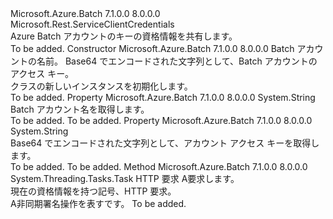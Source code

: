 <Type Name="BatchSharedKeyCredential" FullName="Microsoft.Azure.Batch.Protocol.BatchSharedKeyCredential">
  <TypeSignature Language="C#" Value="public class BatchSharedKeyCredential : Microsoft.Rest.ServiceClientCredentials" />
  <TypeSignature Language="ILAsm" Value=".class public auto ansi beforefieldinit BatchSharedKeyCredential extends Microsoft.Rest.ServiceClientCredentials" />
  <TypeSignature Language="DocId" Value="T:Microsoft.Azure.Batch.Protocol.BatchSharedKeyCredential" />
  <TypeSignature Language="VB.NET" Value="Public Class BatchSharedKeyCredential&#xA;Inherits ServiceClientCredentials" />
  <TypeSignature Language="F#" Value="type BatchSharedKeyCredential = class&#xA;    inherit ServiceClientCredentials" />
  <AssemblyInfo>
    <AssemblyName>Microsoft.Azure.Batch</AssemblyName>
    <AssemblyVersion>7.1.0.0</AssemblyVersion>
    <AssemblyVersion>8.0.0.0</AssemblyVersion>
  </AssemblyInfo>
  <Base>
    <BaseTypeName>Microsoft.Rest.ServiceClientCredentials</BaseTypeName>
  </Base>
  <Interfaces />
  <Docs>
    <summary>
            Azure Batch アカウントのキーの資格情報を共有します。
            </summary>
    <remarks>To be added.</remarks>
  </Docs>
  <Members>
    <Member MemberName=".ctor">
      <MemberSignature Language="C#" Value="public BatchSharedKeyCredential (string accountName, string keyValue);" />
      <MemberSignature Language="ILAsm" Value=".method public hidebysig specialname rtspecialname instance void .ctor(string accountName, string keyValue) cil managed" />
      <MemberSignature Language="DocId" Value="M:Microsoft.Azure.Batch.Protocol.BatchSharedKeyCredential.#ctor(System.String,System.String)" />
      <MemberSignature Language="VB.NET" Value="Public Sub New (accountName As String, keyValue As String)" />
      <MemberSignature Language="F#" Value="new Microsoft.Azure.Batch.Protocol.BatchSharedKeyCredential : string * string -&gt; Microsoft.Azure.Batch.Protocol.BatchSharedKeyCredential" Usage="new Microsoft.Azure.Batch.Protocol.BatchSharedKeyCredential (accountName, keyValue)" />
      <MemberType>Constructor</MemberType>
      <AssemblyInfo>
        <AssemblyName>Microsoft.Azure.Batch</AssemblyName>
        <AssemblyVersion>7.1.0.0</AssemblyVersion>
        <AssemblyVersion>8.0.0.0</AssemblyVersion>
      </AssemblyInfo>
      <Parameters>
        <Parameter Name="accountName" Type="System.String" />
        <Parameter Name="keyValue" Type="System.String" />
      </Parameters>
      <Docs>
        <param name="accountName">Batch アカウントの名前。</param>
        <param name="keyValue">Base64 でエンコードされた文字列として、Batch アカウントのアクセス キー。</param>
        <summary>
            <see cref="T:Microsoft.Azure.Batch.Protocol.BatchSharedKeyCredential" /> クラスの新しいインスタンスを初期化します。
            </summary>
        <remarks>To be added.</remarks>
      </Docs>
    </Member>
    <Member MemberName="AccountName">
      <MemberSignature Language="C#" Value="public string AccountName { get; }" />
      <MemberSignature Language="ILAsm" Value=".property instance string AccountName" />
      <MemberSignature Language="DocId" Value="P:Microsoft.Azure.Batch.Protocol.BatchSharedKeyCredential.AccountName" />
      <MemberSignature Language="VB.NET" Value="Public ReadOnly Property AccountName As String" />
      <MemberSignature Language="F#" Value="member this.AccountName : string" Usage="Microsoft.Azure.Batch.Protocol.BatchSharedKeyCredential.AccountName" />
      <MemberType>Property</MemberType>
      <AssemblyInfo>
        <AssemblyName>Microsoft.Azure.Batch</AssemblyName>
        <AssemblyVersion>7.1.0.0</AssemblyVersion>
        <AssemblyVersion>8.0.0.0</AssemblyVersion>
      </AssemblyInfo>
      <ReturnValue>
        <ReturnType>System.String</ReturnType>
      </ReturnValue>
      <Docs>
        <summary>
            Batch アカウント名を取得します。
            </summary>
        <value>To be added.</value>
        <remarks>To be added.</remarks>
      </Docs>
    </Member>
    <Member MemberName="KeyValue">
      <MemberSignature Language="C#" Value="public string KeyValue { get; }" />
      <MemberSignature Language="ILAsm" Value=".property instance string KeyValue" />
      <MemberSignature Language="DocId" Value="P:Microsoft.Azure.Batch.Protocol.BatchSharedKeyCredential.KeyValue" />
      <MemberSignature Language="VB.NET" Value="Public ReadOnly Property KeyValue As String" />
      <MemberSignature Language="F#" Value="member this.KeyValue : string" Usage="Microsoft.Azure.Batch.Protocol.BatchSharedKeyCredential.KeyValue" />
      <MemberType>Property</MemberType>
      <AssemblyInfo>
        <AssemblyName>Microsoft.Azure.Batch</AssemblyName>
        <AssemblyVersion>7.1.0.0</AssemblyVersion>
        <AssemblyVersion>8.0.0.0</AssemblyVersion>
      </AssemblyInfo>
      <ReturnValue>
        <ReturnType>System.String</ReturnType>
      </ReturnValue>
      <Docs>
        <summary>
            Base64 でエンコードされた文字列として、アカウント アクセス キーを取得します。
            </summary>
        <value>To be added.</value>
        <remarks>To be added.</remarks>
      </Docs>
    </Member>
    <Member MemberName="ProcessHttpRequestAsync">
      <MemberSignature Language="C#" Value="public override System.Threading.Tasks.Task ProcessHttpRequestAsync (System.Net.Http.HttpRequestMessage httpRequest, System.Threading.CancellationToken cancellationToken);" />
      <MemberSignature Language="ILAsm" Value=".method public hidebysig virtual instance class System.Threading.Tasks.Task ProcessHttpRequestAsync(class System.Net.Http.HttpRequestMessage httpRequest, valuetype System.Threading.CancellationToken cancellationToken) cil managed" />
      <MemberSignature Language="DocId" Value="M:Microsoft.Azure.Batch.Protocol.BatchSharedKeyCredential.ProcessHttpRequestAsync(System.Net.Http.HttpRequestMessage,System.Threading.CancellationToken)" />
      <MemberSignature Language="F#" Value="override this.ProcessHttpRequestAsync : System.Net.Http.HttpRequestMessage * System.Threading.CancellationToken -&gt; System.Threading.Tasks.Task" Usage="batchSharedKeyCredential.ProcessHttpRequestAsync (httpRequest, cancellationToken)" />
      <MemberType>Method</MemberType>
      <AssemblyInfo>
        <AssemblyName>Microsoft.Azure.Batch</AssemblyName>
        <AssemblyVersion>7.1.0.0</AssemblyVersion>
        <AssemblyVersion>8.0.0.0</AssemblyVersion>
      </AssemblyInfo>
      <ReturnValue>
        <ReturnType>System.Threading.Tasks.Task</ReturnType>
      </ReturnValue>
      <Parameters>
        <Parameter Name="httpRequest" Type="System.Net.Http.HttpRequestMessage" />
        <Parameter Name="cancellationToken" Type="System.Threading.CancellationToken" />
      </Parameters>
      <Docs>
        <param name="httpRequest">HTTP 要求</param>
        <param name="cancellationToken">A<see cref="T:System.Threading.CancellationToken" />要求します。</param>
        <summary>
            現在の資格情報を持つ記号、HTTP 要求。
            </summary>
        <returns>A<see cref="T:System.Threading.Tasks.Task" />非同期署名操作を表すです。</returns>
        <remarks>To be added.</remarks>
      </Docs>
    </Member>
  </Members>
</Type>